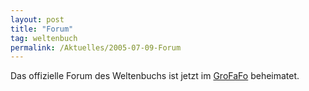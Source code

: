 ```yaml
---
layout: post
title: "Forum"
tag: weltenbuch
permalink: /Aktuelles/2005-07-09-Forum
---
```


<p>Das offizielle Forum des Weltenbuchs ist jetzt im <a href="http://www.tanelorn.net/index.php?board=225.0">GroFaFo</a> beheimatet.</p>

